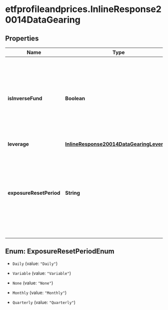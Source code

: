 # etfprofileandprices.InlineResponse20014DataGearing

## Properties

Name | Type | Description | Notes
------------ | ------------- | ------------- | -------------
**isInverseFund** | **Boolean** | Flags ETPs that deliver short exposure to an index, including leveraged short exposure. This data is available for all the regions. | [optional] 
**leverage** | [**InlineResponse20014DataGearingLeverage**](InlineResponse20014DataGearingLeverage.md) |  | [optional] 
**exposureResetPeriod** | **String** | Exposure reset frequency of leveraged and inverse ETPs, text and standardized value available. This data is available for all the regions. | [optional] 



## Enum: ExposureResetPeriodEnum


* `Daily` (value: `"Daily"`)

* `Variable` (value: `"Variable"`)

* `None` (value: `"None"`)

* `Monthly` (value: `"Monthly"`)

* `Quarterly` (value: `"Quarterly"`)




